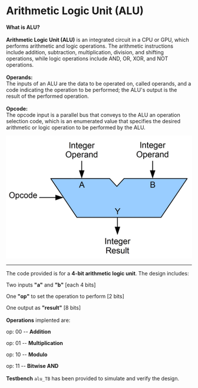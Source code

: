 # Arithmetic Logic Unit (ALU)

**What is ALU?**
\
\
**Arithmetic Logic Unit (ALU)** is an integrated circuit in a CPU or GPU, which performs arithmetic and logic operations. The arithmetic instructions include addition, subtraction, multiplication, division, and shifting operations, while logic operations include AND, OR, XOR, and NOT operations.
\
\
**Operands:**
\
The inputs of an ALU are the data to be operated on, called operands, and a code indicating the operation to be performed; the ALU's output is the result of the performed operation.
\
\
**Opcode:**
\
The opcode input is a parallel bus that conveys to the ALU an operation selection code, which is an enumerated value that specifies the desired arithmetic or logic operation to be performed by the ALU. 

<p align="center">  
<img src="ALUBlock.jpg" width=600>

---------------------------------------------------------------------

The code provided is for a **4-bit arithmetic logic unit**.
The design includes:


Two inputs **"a"** and **"b"** [each 4 bits]

One **"op"** to set the operation to perform [2 bits]

One output as **"result"** [8 bits]
\
\
**Operations** implented are:


op: 00 -- **Addition**


op: 01 -- **Multiplication** 


op: 10 -- **Modulo**


op: 11 -- **Bitwise AND**
\
\
**Testbench** `alu_TB` has been provided to simulate and verify the design. 

